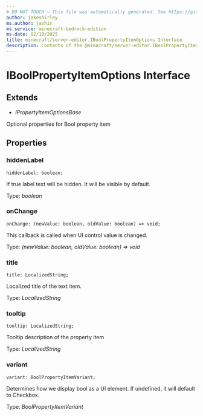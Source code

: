 ```yaml
---
# DO NOT TOUCH — This file was automatically generated. See https://github.com/mojang/minecraftapidocsgenerator to modify descriptions, examples, etc.
author: jakeshirley
ms.author: jashir
ms.service: minecraft-bedrock-edition
ms.date: 02/10/2025
title: minecraft/server-editor.IBoolPropertyItemOptions Interface
description: Contents of the @minecraft/server-editor.IBoolPropertyItemOptions class.
---
```

# IBoolPropertyItemOptions Interface

## Extends
- *IPropertyItemOptionsBase*

Optional properties for Bool property item

## Properties

### **hiddenLabel**
`hiddenLabel: boolean;`

If true label text will be hidden. It will be visible by default.

Type: *boolean*

### **onChange**
`onChange: (newValue: boolean, oldValue: boolean) => void;`

This callback is called when UI control value is changed.

Type: *(newValue: boolean, oldValue: boolean) => void*

### **title**
`title: LocalizedString;`

Localized title of the text item.

Type: *LocalizedString*

### **tooltip**
`tooltip: LocalizedString;`

Tooltip description of the property item

Type: *LocalizedString*

### **variant**
`variant: BoolPropertyItemVariant;`

Determines how we display bool as a UI element. If undefined, it will default to Checkbox.

Type: *BoolPropertyItemVariant*
